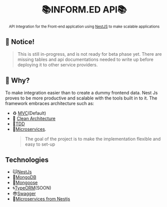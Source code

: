 <center><h1>📚INFORM.ED API📚</h1>
<sub>API Integration for the Front-end applcation using <a href="https://nestjs.com" alt="Backend API">NestJS</a> to make scalable applications</sub></center>

## :rotating_light: Notice!

> This is still in-progress, and is not ready for beta phase yet. There are missing tables and api documentations needed to write up before deploying it to other service providers.

## :thinking: Why?

To make integration easier than to create a dummy frontend data. Nest Js proves to be more productive and scalable with the tools built in to it. The framework embraces architecture such as:

- ♻ [MVC](https://en.wikipedia.org/wiki/Model%E2%80%93view%E2%80%93controller)(Default)
- 🎯 [Clean Architecture](https://blog.cleancoder.com/uncle-bob/2012/08/13/the-clean-architecture.html)
- 🧪[TDD](https://en.wikipedia.org/wiki/Test-driven_development)
- 🦠[Microservices](https://microservices.io/).
  > The goal of the project is to make the implementation flexible and easy to set-up

## Technologies

- 🐱[NestJs](https://nestjs.com)
- 🌱[MongoDB](https://mongodb.com)
- 🦆[Mongoose](https://mongoosejs.com)
- 🌀[TypeORM](https://typeorm.io)(SOON)
- 😎[Swagger](https://swagger.io)
- 🦠[Microservices from Nestjs](https://microservices.io/)
